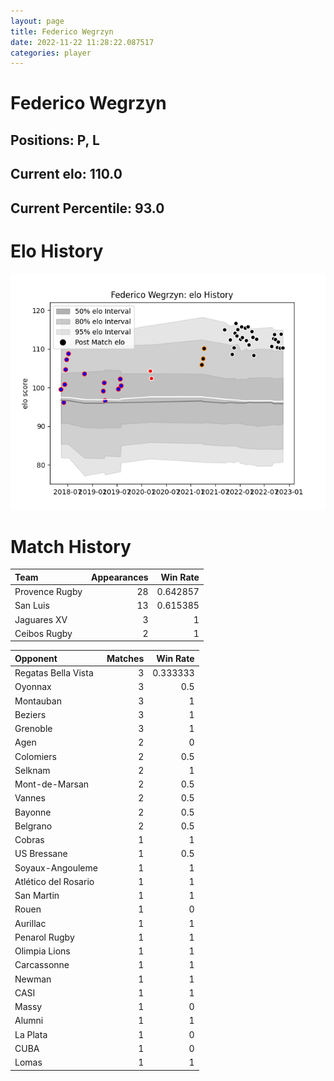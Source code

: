 ```yaml
---  
layout: page  
title: Federico Wegrzyn  
date: 2022-11-22 11:28:22.087517  
categories: player  
---
```

# Federico Wegrzyn

## Positions: P, L

## Current elo: 110.0

## Current Percentile: 93.0

# Elo History


![elo history](history_FedericoWegrzyn.png)
# Match History


| Team           |   Appearances |   Win Rate |
|:---------------|--------------:|-----------:|
| Provence Rugby |            28 |   0.642857 |
| San Luis       |            13 |   0.615385 |
| Jaguares XV    |             3 |   1        |
| Ceibos Rugby   |             2 |   1        |

| Opponent             |   Matches |   Win Rate |
|:---------------------|----------:|-----------:|
| Regatas Bella Vista  |         3 |   0.333333 |
| Oyonnax              |         3 |   0.5      |
| Montauban            |         3 |   1        |
| Beziers              |         3 |   1        |
| Grenoble             |         3 |   1        |
| Agen                 |         2 |   0        |
| Colomiers            |         2 |   0.5      |
| Selknam              |         2 |   1        |
| Mont-de-Marsan       |         2 |   0.5      |
| Vannes               |         2 |   0.5      |
| Bayonne              |         2 |   0.5      |
| Belgrano             |         2 |   0.5      |
| Cobras               |         1 |   1        |
| US Bressane          |         1 |   0.5      |
| Soyaux-Angouleme     |         1 |   1        |
| Atlético del Rosario |         1 |   1        |
| San Martin           |         1 |   1        |
| Rouen                |         1 |   0        |
| Aurillac             |         1 |   1        |
| Penarol Rugby        |         1 |   1        |
| Olimpia Lions        |         1 |   1        |
| Carcassonne          |         1 |   1        |
| Newman               |         1 |   1        |
| CASI                 |         1 |   1        |
| Massy                |         1 |   0        |
| Alumni               |         1 |   1        |
| La Plata             |         1 |   0        |
| CUBA                 |         1 |   0        |
| Lomas                |         1 |   1        |